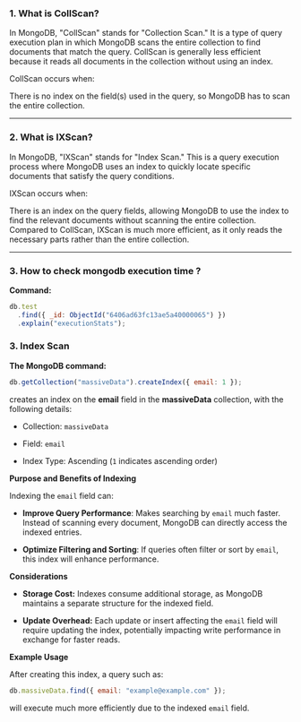 ### 1. What is CollScan?

In MongoDB, "CollScan" stands for "Collection Scan." It is a type of query execution plan in which MongoDB scans the entire collection to find documents that match the query. CollScan is generally less efficient because it reads all documents in the collection without using an index.

CollScan occurs when:

There is no index on the field(s) used in the query, so MongoDB has to scan the entire collection.

---

### 2. What is IXScan?

In MongoDB, "IXScan" stands for "Index Scan." This is a query execution process where MongoDB uses an index to quickly locate specific documents that satisfy the query conditions.

IXScan occurs when:

There is an index on the query fields, allowing MongoDB to use the index to find the relevant documents without scanning the entire collection.
Compared to CollScan, IXScan is much more efficient, as it only reads the necessary parts rather than the entire collection.

---

### 3. How to check mongodb execution time ?

**Command:**

```js
db.test
  .find({ _id: ObjectId("6406ad63fc13ae5a40000065") })
  .explain("executionStats");
```

### 3. Index Scan

**The MongoDB command:**

```js
db.getCollection("massiveData").createIndex({ email: 1 });
```

creates an index on the **email** field in the **massiveData** collection, with the following details:

- Collection: `massiveData`

- Field: `email`

- Index Type: Ascending (`1` indicates ascending order)

**Purpose and Benefits of Indexing**

Indexing the `email` field can:

- **Improve Query Performance**: Makes searching by `email` much faster. Instead of scanning every document, MongoDB can directly access the indexed entries.

- **Optimize Filtering and Sorting**: If queries often filter or sort by `email`, this index will enhance performance.

**Considerations**

- **Storage Cost:** Indexes consume additional storage, as MongoDB maintains a separate structure for the indexed field.

- **Update Overhead:** Each update or insert affecting the `email` field will require updating the index, potentially impacting write performance in exchange for faster reads.

**Example Usage**

After creating this index, a query such as:

```js
db.massiveData.find({ email: "example@example.com" });
```

will execute much more efficiently due to the indexed `email` field.
